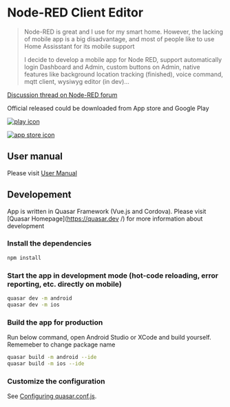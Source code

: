 # Node-RED Client Editor

> Node-RED is great and I use for my smart home. However, the lacking  of mobile app is a big disadvantage, and most of people like to use Home Assisstant for its mobile support
>
> I decide to develop a mobile app for Node RED, support automatically login Dashboard and Admin, custom buttons on Admin, native features like background location tracking (finished), voice  command, mqtt client, wysiwyg editor (in dev)...

[Discussion thread on Node-RED forum](https://discourse.nodered.org/t/0-5-release-on-play-app-store-a-mobile-client-for-node-red-dashboard-and-admin-update-09nov/34063)

Official released could be downloaded from App store and Google Play

[![play icon](https://aws1.discourse-cdn.com/business6/uploads/nodered/original/3X/4/a/4a0714e97d7e8f65ae28142d57cb90196a9d3b22.jpeg)](https://play.google.com/store/apps/details?id=org.nodered.linhtranvu.app)

[![app store icon](https://aws1.discourse-cdn.com/business6/uploads/nodered/original/3X/8/8/885839638289f9d382d213b253161593302a2f75.jpeg)](https://apps.apple.com/us/app/node-red-client-editor/id1539323696)

## User manual

Please visit [User Manual](https://linhtranvu.github.io/node-red/)

## Developement

App is written in Quasar Framework (Vue.js and Cordova). Please visit [Quasar Homepage](https://quasar.dev /)  for more information about development

### Install the dependencies

```bash
npm install
```

### Start the app in development mode (hot-code reloading, error reporting, etc. directly on mobile)
```bash
quasar dev -m android
quasar dev -m ios
```

### Build the app for production

Run below command, open Android Studio or XCode and build yourself. Rememeber to change package name 

```bash
quasar build -m android --ide
quasar build -m ios --ide
```

### Customize the configuration
See [Configuring quasar.conf.js](https://quasar.dev/quasar-cli/quasar-conf-js).

